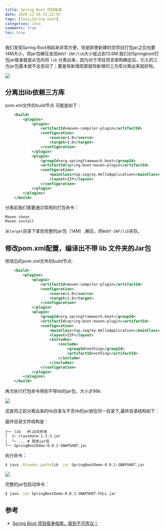 ```yaml
---
title: Spring Boot 项目瘦身
date: 2020-12-26 23:22:55
tags: [Java,Spring boot]
categories: Java
comments: true
toc: true
---
```


我们发现Spring Boot用起来非常方便，但是即使新建的空项目打包jar之后也要14M大小，将jar包解压发现`BOOT-INF/lib`大小就占到13.6M.我们对Springboot打包jar瘦身就是从包内将 `lib` 分离出来，因为对于项目而言架构确定后，引入的三方jar包基本就不会变动了；要是有新增库那就将新增的三方库分离出来就好啦。

<!--more-->

![](https://gitee.com/Sogrey/gitee-cdn/raw/master/imgs/Springboot-lib-size.png)

## 分离出lib依赖三方库

pom.xml文件的build节点 可能是如下：
``` xml
	<build>
		<plugins>
			<plugin>
				<artifactId>maven-compiler-plugin</artifactId>
				<configuration>
					<source>1.8</source>
					<target>1.8</target>
				</configuration>
			</plugin>
			<plugin>
				<groupId>org.springframework.boot</groupId>
				<artifactId>spring-boot-maven-plugin</artifactId>
				<configuration>
					<mainClass>top.sogrey.HelloApplication</mainClass>
					<layout>ZIP</layout>
				</configuration>
			</plugin>
		</plugins>
	</build>
```
分离前我们需要通过常用的打包命令：
```
Maven ckean
Maven install
```
从`target`目录下拿到完整的jar包（14M）,解压，将`BOOT-INF/lib`另存。

## 修改pom.xml配置，编译出不带 lib 文件夹的Jar包

修改后的pom.xml文件的build节点:
``` xml
	<build>
		<plugins>
			<plugin>
				<artifactId>maven-compiler-plugin</artifactId>
				<configuration>
					<source>1.8</source>
					<target>1.8</target>
				</configuration>
			</plugin>
			<plugin>
				<groupId>org.springframework.boot</groupId>
				<artifactId>spring-boot-maven-plugin</artifactId>
				<configuration>
					<mainClass>top.sogrey.HelloApplication</mainClass>
					<layout>ZIP</layout>
					<includes>
						<include>
							<groupId>nothing</groupId>
							<artifactId>nothing</artifactId>
						</include>
					</includes>
				</configuration>
			</plugin>
		</plugins>
	</build>
```
再次执行打包命令得到不带lib的jar包，大小才98k.

![](https://gitee.com/Sogrey/gitee-cdn/raw/master/imgs/Springboot-lib-size2.png)

这是将之前分离出来的lib目录与不含lib的jar放在同一目录下,最终目录结构如下：

最终目录文件结构是：
```
├── lib   #lib文件夹  
|  ├─ classmate-1.3.3.jar
|  └─ ... # 其他jar包
└── SpringBootDemo-0.0.1-SNAPSHOT.jar
```

执行命令：

``` bash
$ java -Dloader.path=lib -jar SpringBootDemo-0.0.1-SNAPSHOT.jar
```

![](https://gitee.com/Sogrey/gitee-cdn/raw/master/imgs/Springboot-lib-size3.png)

完整的jar包启动命令：

``` bash
$ java -jar SpringBootDemo-0.0.1-SNAPSHOT-FULL.jar
```


## 参考

- [Spring Boot 项目瘦身指南，瘦到不可思议！](https://mp.weixin.qq.com/s/9CuGyrF5EGigxFmOhZtC4g)
